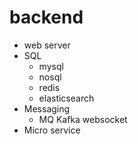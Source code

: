 # backend

- web server
- SQL
  - mysql
  - nosql
  - redis
  - elasticsearch
- Messaging
  - MQ Kafka websocket
- Micro service